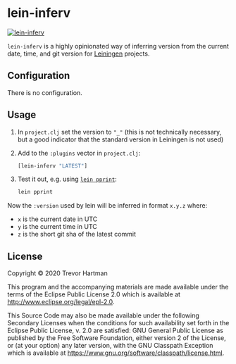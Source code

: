 # lein-inferv

<a href="https://clojars.org/lein-inferv">
  <img src="https://img.shields.io/clojars/v/lein-inferv?style=for-the-badge"
    alt="lein-inferv"
    data-canonical-src="https://img.shields.io/clojars/v/lein-inferv?style=for-the-badge"
    style="max-width:100%;"
  />
</a>
<br />

`lein-inferv` is a highly opinionated way of inferring version from the current
date, time, and git version for
[Leiningen](https://github.com/technomancy/leiningen) projects.

## Configuration

There is no configuration.

## Usage

1. In `project.clj` set the version to `"_"` (this is not technically necessary,
   but a good indicator that the standard version in Leiningen is not used)
1. Add to the `:plugins` vector in `project.clj`:

   ```clojure
   [lein-inferv "LATEST"]
   ```

1. Test it out, e.g. using [`lein
   pprint`](https://github.com/technomancy/leiningen/tree/master/lein-pprint):

   ```bash
   lein pprint
   ```

Now the `:version` used by lein will be inferred in format `x.y.z` where:

- `x` is the current date in UTC
- `y` is the current time in UTC
- `z` is the short git sha of the latest commit

## License

Copyright © 2020 Trevor Hartman

This program and the accompanying materials are made available under the
terms of the Eclipse Public License 2.0 which is available at
http://www.eclipse.org/legal/epl-2.0.

This Source Code may also be made available under the following Secondary
Licenses when the conditions for such availability set forth in the Eclipse
Public License, v. 2.0 are satisfied: GNU General Public License as published by
the Free Software Foundation, either version 2 of the License, or (at your
option) any later version, with the GNU Classpath Exception which is available
at https://www.gnu.org/software/classpath/license.html.
